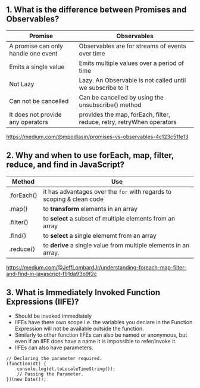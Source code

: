 ## 1. What is the difference between Promises and Observables?
|Promise|Observables|
|-------|-----------|
|A promise can only handle one event|Observables are for streams of events over time|
|Emits a single value | Emits multiple values over a period of time|
|Not Lazy | Lazy. An Observable is not called until we subscribe to it|
|Can not be cancelled | Can be cancelled by using the unsubscribe() method|
|It does not provide any operators | provides the map, forEach, filter, reduce, retry, retryWhen operators|

https://medium.com/@mpodlasin/promises-vs-observables-4c123c51fe13

## 2. Why and when to use forEach, map, filter, reduce, and find in JavaScript?
|Method|Use|
|-------|-----------|
|.forEach()| it has advantages over the `for` with regards to scoping & clean code |
|.map()| to **transform** elements in an array|
|.filter()| to **select** a subset of multiple elements from an array|
|.find()| to **select** a single elememt from an array|
|.reduce()| to **derive** a single value from multiple elements in an array.|

https://medium.com/@JeffLombardJr/understanding-foreach-map-filter-and-find-in-javascript-f91da93b9f2c

## 3. What is Immediately Invoked Function Expressions (IIFE)?
- Should be invoked immediately
- IIFEs have there own scope i.e. the variables you declare in the Function Expression will not be available outside the function.
- Similarly to other function IIFEs can also be named or anonymous, but even if an IIFE does have a name it is impossible to refer/invoke it.
- IIFEs can also have parameters. 
```
// Declaring the parameter required. 
(function(dt) { 
    console.log(dt.toLocaleTimeString()); 
    // Passing the Parameter. 
})(new Date()); 
```
